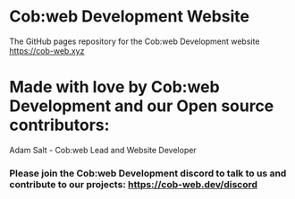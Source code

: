 # Cob:web Development Website
The GitHub pages repository for the Cob:web Development website
https://cob-web.xyz

# Made with love by Cob:web Development and our Open source contributors:

Adam Salt - Cob:web Lead and Website Developer

### Please join the Cob:web Development discord to talk to us and contribute to our projects: https://cob-web.dev/discord
